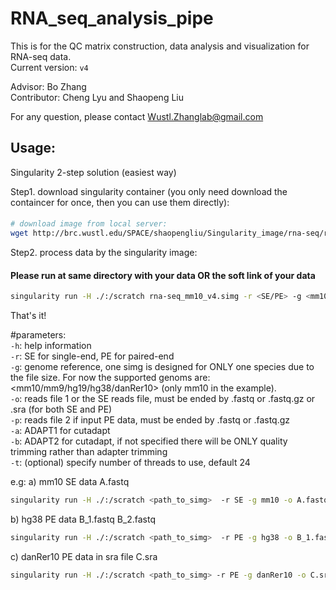 # RNA_seq_analysis_pipe  
This is for the QC matrix construction, data analysis and visualization for RNA-seq data.  
Current version: `v4`   

Advisor: Bo Zhang  
Contributor: Cheng Lyu and Shaopeng Liu  

For any question, please contact Wustl.Zhanglab@gmail.com  


## Usage: 
Singularity 2-step solution (easiest way)  

Step1. download singularity container (you only need download the containcer for once, then you can use them directly):  
####  
```bash
# download image from local server:  
wget http://brc.wustl.edu/SPACE/shaopengliu/Singularity_image/rna-seq/rna-seq_mm10_v4.simg  
```

Step2. process data by the singularity image: 
#### Please run at same directory with your data OR the soft link of your data    
```bash
singularity run -H ./:/scratch rna-seq_mm10_v4.simg -r <SE/PE> -g <mm10>  -o <read_file1>  -p <read_file2>    
```

That's it!

#parameters:  
`-h`: help information  
`-r`: SE for single-end, PE for paired-end  
`-g`: genome reference, one simg is designed for ONLY one species due to the file size. For now the supported genoms are: <mm10/mm9/hg19/hg38/danRer10> (only mm10 in the example).  
`-o`: reads file 1 or the SE reads file, must be ended by .fastq or .fastq.gz or .sra (for both SE and PE)  
`-p`: reads file 2 if input PE data, must be ended by .fastq or .fastq.gz  
`-a`: ADAPT1 for cutadapt  
`-b`: ADAPT2 for cutadapt, if not specified there will be ONLY quality trimming rather than adapter trimming    
`-t`: (optional) specify number of threads to use, default 24  

e.g:
a) mm10 SE data A.fastq  
```bash
singularity run -H ./:/scratch <path_to_simg>  -r SE -g mm10 -o A.fastq  
```
b) hg38 PE data B_1.fastq B_2.fastq  
```bash
singularity run -H ./:/scratch <path_to_simg>  -r PE -g hg38 -o B_1.fastq  -p B_2.fastq  
```
c) danRer10 PE data in sra file C.sra  
```bash
singularity run -H ./:/scratch <path_to_simg> -r PE -g danRer10 -o C.sra  
```


